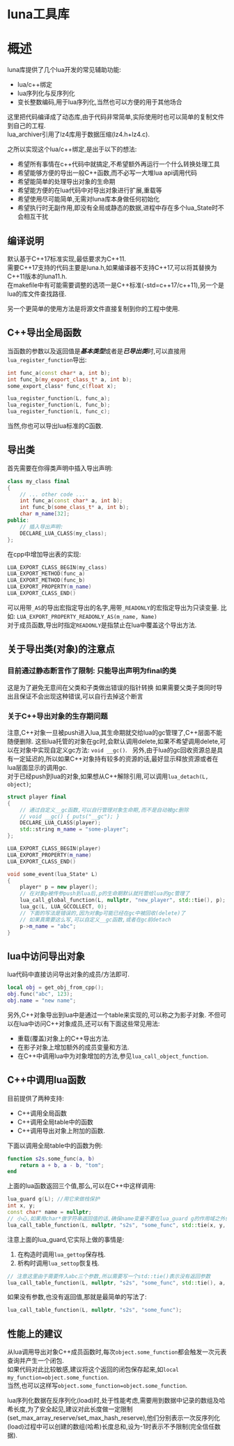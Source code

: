 # luna工具库

# 概述

luna库提供了几个lua开发的常见辅助功能:
- lua/c++绑定
- lua序列化与反序列化
- 变长整数编码,用于lua序列化,当然也可以方便的用于其他场合

这里把代码编译成了动态库,由于代码非常简单,实际使用时也可以简单的复制文件到自己的工程.  
lua\_archiver引用了lz4库用于数据压缩(lz4.h+lz4.c).

之所以实现这个lua/c\+\+绑定,是出于以下的想法:
- 希望所有事情在c\+\+代码中就搞定,不希望额外再运行一个什么转换处理工具
- 希望能够方便的导出一般C\+\+函数,而不必写一大堆lua api调用代码
- 希望能简单的处理导出对象的生命期
- 希望能方便的在lua代码中对导出对象进行扩展,重载等
- 希望使用尽可能简单,无需对luna库本身做任何初始化
- 希望执行时无副作用,即没有全局或静态的数据,进程中存在多个lua\_State时不会相互干扰

## 编译说明

默认基于C\+\+17标准实现,最低要求为C\+\+11.  
需要C\+\+17支持的代码主要是luna.h,如果编译器不支持C\+\+17,可以将其替换为C\+\+11版本的luna11.h.  
在makefile中有可能需要调整的选项一是C\+\+标准(-std=c++17/c++11),另一个是lua的库文件查找路径.   

另一个更简单的使用方法是将源文件直接复制到你的工程中使用.   

## C\+\+导出全局函数

当函数的参数以及返回值是***基本类型***或者是***已导出类***时,可以直接用`lua_register_function`导出:

``` cpp
int func_a(const char* a, int b);
int func_b(my_export_class_t* a, int b);
some_export_class* func_c(float x);

lua_register_function(L, func_a);
lua_register_function(L, func_b);
lua_register_function(L, func_c);
```

当然,你也可以导出lua标准的C函数.

## 导出类

首先需要在你得类声明中插入导出声明:

```cpp
class my_class final
{
    // ... other code ...
    int func_a(const char* a, int b);
    int func_b(some_class_t* a, int b);
    char m_name[32];
public:
    // 插入导出声明:
    DECLARE_LUA_CLASS(my_class);
};
```

在cpp中增加导出表的实现:

``` c++
LUA_EXPORT_CLASS_BEGIN(my_class)
LUA_EXPORT_METHOD(func_a)
LUA_EXPORT_METHOD(func_b)
LUA_EXPORT_PROPERTY(m_name)
LUA_EXPORT_CLASS_END()
```

可以用带`_AS`的导出宏指定导出的名字,用带`_READONLY`的宏指定导出为只读变量.
比如: `LUA_EXPORT_PROPERTY_READONLY_AS(m_name, Name)`  
对于成员函数,导出时指定`READONLY`是指禁止在lua中覆盖这个导出方法.  


## 关于导出类(对象)的注意点

### 目前通过静态断言作了限制: 只能导出声明为final的类

这是为了避免无意间在父类和子类做出错误的指针转换
如果需要父类子类同时导出且保证不会出现这种错误,可以自行去掉这个断言

### 关于C++导出对象的生存期问题

注意,C++对象一旦被push进入lua,其生命期就交给lua的gc管理了,C++层面不能随便删除.
这些lua托管的对象在gc时,会默认调用delete,如果不希望调用delete,可以在对象中实现自定义gc方法: `void __gc()`.  
另外,由于lua的gc回收资源总是具有一定延迟的,所以如果C++对象持有较多的资源的话,最好显示释放资源或者在lua层面显示的调用gc.   
对于已经push到lua的对象,如果想从C++解除引用,可以调用`lua_detach(L, object)`;   

``` c++
struct player final
{
    // 通过自定义__gc函数,可以自行管理对象生命期,而不是自动被gc删除
    // void __gc() { puts("__gc"); }
    DECLARE_LUA_CLASS(player);
    std::string m_name = "some-player";
};

LUA_EXPORT_CLASS_BEGIN(player)
LUA_EXPORT_PROPERTY(m_name)
LUA_EXPORT_CLASS_END()

void some_event(lua_State* L)
{
    player* p = new player();
    // 在对象p被传参push到lua后,p的生命期默认就托管给lua的gc管理了
    lua_call_global_function(L, nullptr, "new_player", std::tie(), p);
    lua_gc(L, LUA_GCCOLLECT, 0);
    // 下面的写法是错误的,因为对象p可能已经在gc中被回收(delete)了
    // 如果真需要这么写,可以自定义__gc函数,或者在gc前detach
    p->m_name = "abc";
}
```

## lua中访问导出对象

lua代码中直接访问导出对象的成员/方法即可.

``` lua
local obj = get_obj_from_cpp();
obj.func("abc", 123);
obj.name = "new name";
```

另外,C\+\+对象导出到lua中是通过一个table来实现的,可以称之为影子对象.
不但可以在lua中访问C\+\+对象成员,还可以有下面这些常见用法:

- 重载(覆盖)对象上的C\+\+导出方法.
- 在影子对象上增加额外的成员变量和方法.
- 在C\+\+中调用lua中为对象增加的方法,参见`lua_call_object_function`.

## C\+\+中调用lua函数

目前提供了两种支持:

- C++调用全局函数
- C++调用全局table中的函数
- C++调用导出对象上附加的函数.

下面以调用全局table中的函数为例:

``` lua
function s2s.some_func(a, b)
    return a + b, a - b, "tom";
end
```

上面的lua函数返回三个值,那么,可以在C++中这样调用:

```cpp
lua_guard g(L); //用它来做栈保护
int x, y;
const char* name = nullptr; 
// 小心,如果用char*做字符串返回值的话,确保name变量不要在lua_guard g的作用域之外使用
lua_call_table_function(L, nullptr, "s2s", "some_func", std::tie(x, y, name), 11, 2);
```

注意上面的lua\_guard,它实际上做的事情是:

1. 在构造时调用`lua_gettop`保存栈.
2. 析构时调用`lua_settop`恢复栈.

```cpp
// 注意这里由于需要传入abc三个参数,所以需要写一个std::tie()表示没有返回参数
lua_call_table_function(L, nullptr, "s2s", "some_func", std::tie(), a, b, c);
```
如果没有参数,也没有返回值,那就是最简单的写法了:

```cpp
lua_call_table_function(L, nullptr, "s2s", "some_func");
```

## 性能上的建议

从lua调用导出对象C\+\+成员函数时,每次`object.some_function`都会触发一次元表查询并产生一个闭包.  
如果代码对此比较敏感,建议将这个返回的闭包保存起来,如`local my_function=object.some_function`.  
当然,也可以这样写`object.some_function=object.some_function`.  
   
lua序列化数据在反序列化(load)时,处于性能考虑,需要用到数据中记录的数组及哈希长度,为了安全起见,建议对此长度做一定限制(set_max_array_reserve/set_max_hash_reserve),他们分别表示一次反序列化(load)过程中可以创建的数组(哈希)长度总和,设为-1时表示不予限制(完全信任数据).











